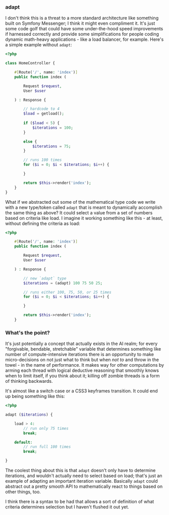 ### adapt
I don't think this is a threat to a more standard architecture like something built on Symfony Messenger; I think it might even compliment it. It's just some code golf that could have some under-the-hood speed improvements if harnessed correctly and provide some simplifications for people coding dynamic math-heavy applications - like a load balancer, for example. Here's a simple example without `adapt`:

```php
<?php

class HomeController {

    #[Route('/', name: 'index')]
    public function index (

        Request $request,
        User $user

    ) : Response {

        // hardcode to 4
        $load = getload();
        
        if ($load < 5) {
            $iterations = 100;
        }

        else {
            $iterations = 75;
        }

        // runs 100 times
        for ($i = 0; $i < $iterations; $i++) {

        }

        return $this->render('index');
    }
}

```
What if we abstracted out some of the mathematical type code we write with a new type/token called `adapt` that is meant to dynamically accomplish the same thing as above? It could select a value from a set of numbers based on criteria like load. I imagine it working something like this - at least, without defining the criteria as load:
```php
<?php

    #[Route('/', name: 'index')]
    public function index (

        Request $request,
        User $user

    ) : Response {

        // new `adapt` type
        $iterations = (adapt) 100 75 50 25;

        // runs either 100, 75, 50, or 25 times
        for ($i = 0; $i < $iterations; $i++) {

        }

        return $this->render('index');
    }
```
### What's the point?
It's just potentially a concept that actually exists in the AI realm; for every "forgivable, bendable, stretchable" variable that determines something like number of compute-intensive iterations there is an opportunity to make micro-decisions on not just what to think but when *not to* and throw in the towel - in the name of performance. It makes way for other computations by arming each thread with logical deductive reasoning that smoothly knows when to limit itself, if you think about it; killing off zombie threads is a form of thinking backwards.

It's almost like a switch case or a CSS3 keyframes transition. It could end up being something like this:
```php
<?php

adapt ($iterations) {

    load > 4:
        // run only 75 times
        break;

    default:
        // run full 100 times
        break;

}
```
The coolest thing about this is that `adapt` doesn't only have to determine iterations, and wouldn't actually need to select based on load; that's just an example of adapting an important iteration variable. Basically `adapt` could abstract out a pretty smooth API to mathematically react to things based on other things, too.

I think there is a syntax to be had that allows a sort of definition of what criteria determines selection but I haven't flushed it out yet.